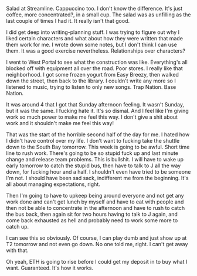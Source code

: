 Salad at Streamline. Cappuccino too. I don't know the difference. It's just coffee, more concentrated?, in a small cup. The salad was as unfilling as the last couple of times I had it. It really isn't that good.

I did get deep into writing-planning stuff. I was trying to figure out why I liked certain characters and what about how they were written that made them work for me. I wrote down some notes, but I don't think I can use them. It was a good exercise nevertheless. Relationships over characters?

I went to West Portal to see what the construction was like. Everything's all blocked off with equipment all over the road. Poor stores. I really like that neighborhood. I got some frozen yogurt from Easy Breezy, then walked down the street, then back to the library. I couldn't write any more so I listened to music, trying to listen to only new songs. Trap Nation. Base Nation.

It was around 4 that I got that Sunday afternoon feeling. It wasn't Sunday, but it was the same. I fucking hate it. It's so dismal. And I feel like I'm giving work so much power to make me feel this way. I don't give a shit about work and it shouldn't make me feel this way!

That was the start of the horrible second half of the day for me. I hated how I didn't have control over my life. I don't want to fucking take the shuttle down to the South Bay tomorrow. This week is going to be awful. Short time line to rush work. There's going to be so stupid fuck up and last minute change and release team problems. This is bullshit. I will have to wake up early tomorrow to catch the stupid bus, then have to talk to J all the way down, for fucking hour and a half. I shouldn't even have tried to be someone I'm not. I should have been sad sack, indifferent me from the beginning. It's all about managing expectations, right.

Then I'm going to have to upkeep being around everyone and not get any work done and can't get lunch by myself and have to eat with people and then not be able to concentrate in the afternoon and have to rush to catch the bus back, then again sit for two hours having to talk to J again, and come back exhausted as hell and probably need to work some more to catch up.

I can see this so obviously. Of course, I can play dumb and just show up at T2 tomorrow and not even go down. No one told me, right. I can't get away with that.

Oh yeah, ETH is going to rise before I could get my deposit in to buy what I want. Guaranteed. It's how it works.
